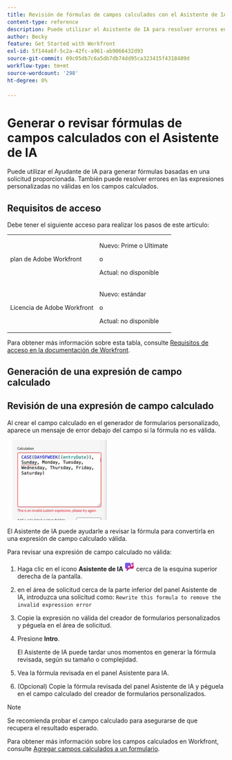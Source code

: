 ```yaml
---
title: Revisión de fórmulas de campos calculados con el Asistente de IA
content-type: reference
description: Puede utilizar el Asistente de IA para resolver errores en las expresiones personalizadas no válidas en los campos calculados.
author: Becky
feature: Get Started with Workfront
exl-id: 5f144a6f-5c2a-42fc-a961-ab9066432d93
source-git-commit: 09c05db7c6a5db7db74dd95ca323415f4318489d
workflow-type: tm+mt
source-wordcount: '298'
ht-degree: 0%

---
```


# Generar o revisar fórmulas de campos calculados con el Asistente de IA

Puede utilizar el Ayudante de IA para generar fórmulas basadas en una solicitud proporcionada. También puede resolver errores en las expresiones personalizadas no válidas en los campos calculados.

## Requisitos de acceso

Debe tener el siguiente acceso para realizar los pasos de este artículo:

<table style="table-layout:auto"> 
 <col> 
 <col> 
 <tbody> 
  <tr> 
   <td role="rowheader">plan de Adobe Workfront</td> 
   <td><p>Nuevo: Prime o Ultimate</p>
       <p>o</p>
       <p>Actual: no disponible</p></td>
  </tr> 
  <tr> 
   <td role="rowheader">Licencia de Adobe Workfront</td> 
   <td><p>Nuevo: estándar</p>
       <p>o</p>
       <p>Actual: no disponible</p></td>
  </tr> 
 </tbody> 
</table>

Para obtener más información sobre esta tabla, consulte [Requisitos de acceso en la documentación de Workfront](/help/quicksilver/administration-and-setup/add-users/access-levels-and-object-permissions/access-level-requirements-in-documentation.md).

## Generación de una expresión de campo calculado

## Revisión de una expresión de campo calculado

Al crear el campo calculado en el generador de formularios personalizado, aparece un mensaje de error debajo del campo si la fórmula no es válida.

![Error de expresión no válido](assets/invalid-expression.png)

El Asistente de IA puede ayudarle a revisar la fórmula para convertirla en una expresión de campo calculado válida.

Para revisar una expresión de campo calculado no válida:

1. Haga clic en el icono **Asistente de IA** ![Icono del Asistente de IA](assets/ai-assistant-icon.png) cerca de la esquina superior derecha de la pantalla.
1. en el área de solicitud cerca de la parte inferior del panel Asistente de IA, introduzca una solicitud como:
   `Rewrite this formula to remove the invalid expression error`
1. Copie la expresión no válida del creador de formularios personalizados y péguela en el área de solicitud.
1. Presione **Intro**.

   El Asistente de IA puede tardar unos momentos en generar la fórmula revisada, según su tamaño o complejidad.
1. Vea la fórmula revisada en el panel Asistente para IA.
1. (Opcional) Copie la fórmula revisada del panel Asistente de IA y péguela en el campo calculado del creador de formularios personalizados.

>[!NOTE]
>
>Se recomienda probar el campo calculado para asegurarse de que recupera el resultado esperado.

Para obtener más información sobre los campos calculados en Workfront, consulte [Agregar campos calculados a un formulario](/help/quicksilver/administration-and-setup/customize-workfront/create-manage-custom-forms/form-designer/design-a-form/add-a-calculated-field.md).

